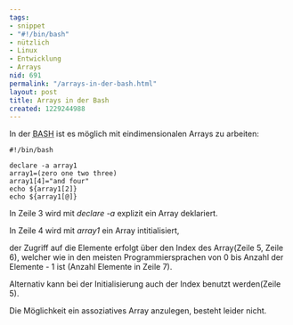 ```yaml
---
tags:
- snippet
- "#!/bin/bash"
- nützlich
- Linux
- Entwicklung
- Arrays
nid: 691
permalink: "/arrays-in-der-bash.html"
layout: post
title: Arrays in der Bash
created: 1229244988
---
```

In der <acronym title="Bourne Again SHell">BASH</acronym> ist es möglich mit eindimensionalen Arrays zu arbeiten: 

```
#!/bin/bash 

declare -a array1 
array1=(zero one two three) 
array1[4]="and four" 
echo ${array1[2]} 
echo ${array1[@]} 
```
In Zeile 3 wird mit <i>declare -a</i> explizit ein Array deklariert.

In Zeile 4 wird mit <i>array1</i> ein Array intitialisiert, 

der Zugriff auf die Elemente erfolgt über den Index des Array(Zeile 5, Zeile 6), 
welcher wie in den meisten Programmiersprachen von 0 bis Anzahl der Elemente - 1 ist (Anzahl Elemente in Zeile 7).

Alternativ kann bei der Initialisierung auch der Index benutzt werden(Zeile 5).

Die Möglichkeit ein assoziatives Array anzulegen, besteht leider nicht.
